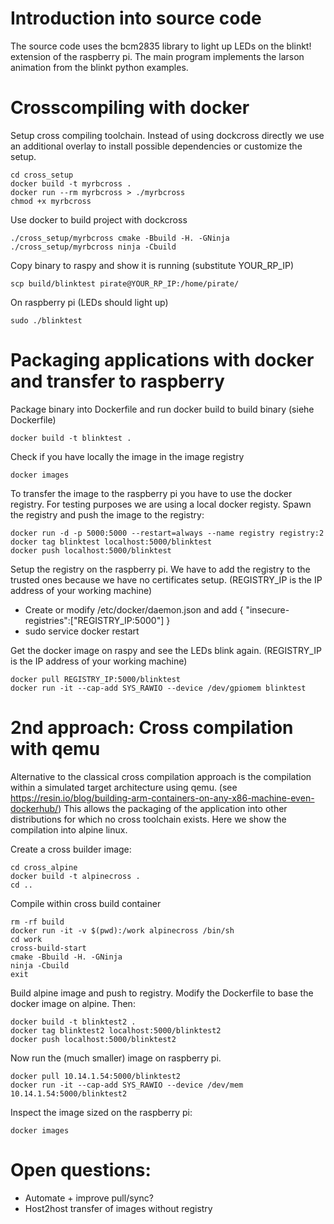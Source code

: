 
# Introduction into source code
The source code uses the bcm2835 library to light up LEDs on the blinkt! extension of the raspberry pi. The main program implements the larson animation from the blinkt python examples.

# Crosscompiling with docker

Setup cross compiling toolchain. Instead of using dockcross directly we use an additional overlay to install possible dependencies or customize the setup.

    cd cross_setup
    docker build -t myrbcross .
    docker run --rm myrbcross > ./myrbcross
    chmod +x myrbcross

Use docker to build project with dockcross

    ./cross_setup/myrbcross cmake -Bbuild -H. -GNinja
    ./cross_setup/myrbcross ninja -Cbuild

Copy binary to raspy and show it is running (substitute YOUR_RP_IP)

    scp build/blinktest pirate@YOUR_RP_IP:/home/pirate/

On raspberry pi (LEDs should light up)

    sudo ./blinktest    

# Packaging applications with docker and transfer to raspberry
Package binary into Dockerfile and run docker build to build binary (siehe Dockerfile)

    docker build -t blinktest .

Check if you have locally the image in the image registry

    docker images    

To transfer the image to the raspberry pi you have to use the docker registry. For testing purposes we are using a local docker registy. Spawn the registry and push the image to the registry:

    docker run -d -p 5000:5000 --restart=always --name registry registry:2
    docker tag blinktest localhost:5000/blinktest
    docker push localhost:5000/blinktest

Setup the registry on the raspberry pi. We have to add the registry to the trusted ones because we have no certificates setup. (REGISTRY_IP is the IP address of your working machine)

   * Create or modify /etc/docker/daemon.json and add
   { "insecure-registries":["REGISTRY_IP:5000"] }
   * sudo service docker restart

Get the docker image on raspy and see the LEDs blink again. (REGISTRY_IP is the IP address of your working machine)

    docker pull REGISTRY_IP:5000/blinktest
    docker run -it --cap-add SYS_RAWIO --device /dev/gpiomem blinktest

# 2nd approach: Cross compilation with qemu
Alternative to the classical cross compilation approach is the compilation within a simulated target architecture using qemu. (see https://resin.io/blog/building-arm-containers-on-any-x86-machine-even-dockerhub/) This allows the packaging of the application into other distributions for which no cross toolchain exists. Here we show the compilation into alpine linux.

Create a cross builder image:

    cd cross_alpine
    docker build -t alpinecross .
    cd ..

Compile within cross build container

    rm -rf build
    docker run -it -v $(pwd):/work alpinecross /bin/sh
    cd work
    cross-build-start
    cmake -Bbuild -H. -GNinja
    ninja -Cbuild
    exit

Build alpine image and push to registry. Modify the Dockerfile to base the docker image on alpine. Then:

    docker build -t blinktest2 .
    docker tag blinktest2 localhost:5000/blinktest2
    docker push localhost:5000/blinktest2

Now run the (much smaller) image on raspberry pi.

    docker pull 10.14.1.54:5000/blinktest2
    docker run -it --cap-add SYS_RAWIO --device /dev/mem 10.14.1.54:5000/blinktest2

Inspect the image sized on the raspberry pi:

    docker images   


# Open questions:
* Automate + improve pull/sync?
* Host2host transfer of images without registry
